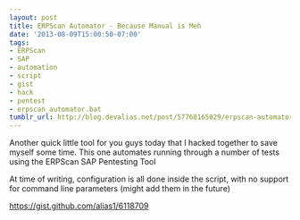 ```yaml
---
layout: post
title: ERPScan Automator - Because Manual is Meh
date: '2013-08-09T15:00:50-07:00'
tags:
- ERPScan
- SAP
- automation
- script
- gist
- hack
- pentest
- erpscan_automator.bat
tumblr_url: http://blog.devalias.net/post/57768165029/erpscan-automator-because-manual-is-meh
---
```

Another quick little tool for you guys today that I hacked together to save myself some time. This one automates running through a number of tests using the ERPScan SAP Pentesting Tool

At time of writing, configuration is all done inside the script, with no support for command line parameters (might add them in the future)



https://gist.github.com/alias1/6118709
